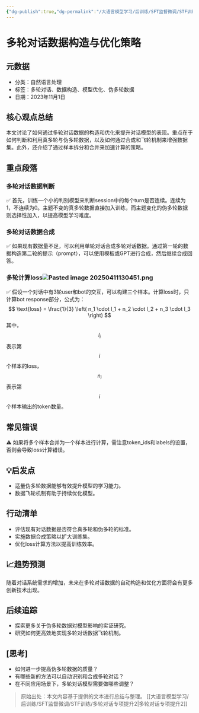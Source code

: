 ```yaml
---
{"dg-publish":true,"dg-permalink":"/大语言模型学习/后训练/SFT监督微调/STF训练/多轮对话专项提升","dg-home":false,"dg-description":"在此输入笔记的描述","dg-hide":false,"dg-hide-title":false,"dg-show-backlinks":true,"dg-show-local-graph":true,"dg-show-inline-title":true,"dg-pinned":false,"dg-passphrase":"在此输入访问密码","dg-enable-mathjax":false,"dg-enable-mermaid":false,"dg-enable-uml":false,"dg-note-icon":0,"dg-enable-dataview":false,"tags":["NLP"],"permalink":"/大语言模型学习/后训练/SFT监督微调/STF训练/多轮对话专项提升/","dgShowBacklinks":true,"dgShowLocalGraph":true,"dgShowInlineTitle":true,"dgPassFrontmatter":true,"noteIcon":0,"created":"2025-04-11T11:12:39.000+08:00","updated":"2025-04-13T13:06:02.000+08:00"}
---
```




# 多轮对话数据构造与优化策略

## 元数据
- 分类：自然语言处理
- 标签：多轮对话、数据构造、模型优化、伪多轮数据
- 日期：2023年11月1日


## 核心观点总结
本文讨论了如何通过多轮对话数据的构造和优化来提升对话模型的表现。重点在于如何判断和利用真多轮与伪多轮数据，以及如何通过合成和飞轮机制来增强数据集。此外，还介绍了通过样本拆分和合并来加速计算的策略。


## 重点段落

### 多轮对话数据判断
✅ 首先，训练一个小的判别模型来判断session中的每个turn是否连续。连续为1，不连续为0。主题不变的真多轮数据直接加入训练，而主题变化的伪多轮数据则选择性加入，以提高模型学习难度。


### 多轮对话数据合成
✅ 如果现有数据量不足，可以利用单轮对话合成多轮对话数据。通过第一轮的数据构造第二轮的提示（prompt），可以使用模板或GPT进行合成，然后继续合成回答。


### 多轮计算loss![Pasted image 20250411130451.png](/img/user/%E9%99%84%E4%BB%B6/Pasted%20image%2020250411130451.png)
✅ 假设一个对话中有3轮user和bot的交互，可以构建三个样本。计算loss时，只计算bot response部分，公式为：
$$
\text{loss} = \frac{1}{3} \left( n_1 \cdot l_1 + n_2 \cdot l_2 + n_3 \cdot l_3 \right)
$$
其中，$$l_i$$表示第$$i$$个样本的loss，$$n_i$$表示第$$i$$个样本输出的token数量。


## 常见错误
⚠️ 如果将多个样本合并为一个样本进行计算，需注意token_ids和labels的设置，否则会导致loss计算错误。


## 💡启发点
- 适量伪多轮数据能够有效提升模型的学习能力。
- 数据飞轮机制有助于持续优化模型。


## 行动清单
- 评估现有对话数据是否符合真多轮和伪多轮的标准。
- 实施数据合成策略以扩大训练集。
- 优化loss计算方法以提高训练效率。


## 📈趋势预测
随着对话系统需求的增加，未来在多轮对话数据的自动构造和优化方面将会有更多创新技术出现。


## 后续追踪
- 探索更多关于伪多轮数据对模型影响的实证研究。
- 研究如何更高效地实现多轮对话数据飞轮机制。


## [思考]
- 如何进一步提高伪多轮数据的质量？
- 有哪些新的方法可以自动识别和合成多轮对话？
- 在不同应用场景下，多轮对话模型需要做哪些调整？

> 原始出处：本文内容基于提供的文本进行总结与整理。
[[大语言模型学习/后训练/SFT监督微调/STF训练/多轮对话专项提升2\|多轮对话专项提升2]]
